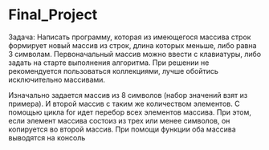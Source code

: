 # Final_Project
Задача: Написать программу, которая из имеющегося массива строк формирует новый массив из строк, длина которых меньше, либо равна 3 символам. Первоначальный массив можно ввести с клавиатуры, либо задать на старте выполнения алгоритма. При решении не рекомендуется пользоваться коллекциями, лучше обойтись исключительно массивами.

Изначально задается массив из 8 символов (набор значений взят из примера). И второй массив с таким же количеством элементов.
С помощью цикла for идет перебор всех элементов массива. 
При этом, если элемент массива состоиз из трех или менее символов, он копируется во второй массив.
При помощи функции оба массива выводятся на консоль 